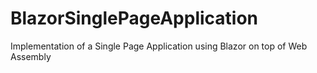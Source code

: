 # BlazorSinglePageApplication
Implementation of a Single Page Application using Blazor on top of Web Assembly
